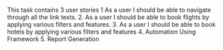 This task contains 3 user stories 
1 As a user I should be able to navigate through all the link texts. 
2. As a user I should be able to book flights by applying various filters and features. 
3. ​As a user I should be able to book hotels by applying various filters and features
4. ​Automation Using Framework 
5. ​Report Generation 
